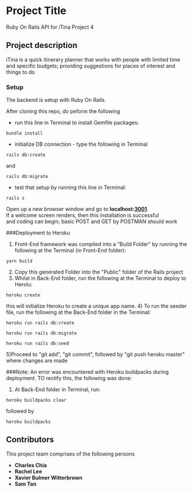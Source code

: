# Project Title
Ruby On Rails API for iTina Project 4

## Project description
iTina is a quick itinerary planner that works with people with limited time and specific budgets; providing suggestions for places of interest and things to do

### Setup
The backend is setup with Ruby On Rails.

After cloning this repo, do peform the following

* run this line in Terminal to install Gemfile packages:

```
bundle install
```

* initialize DB connection - type the following in Terminal
```
rails db:create
```
and
```
rails db:migrate
```
* test that setup by running this line in Terminal:

```
rails s
```

Open up a new browser window and go to **localhost:<u>3001</u>**.  
If a welcome screen renders, then this installation is successful  
and coding can begin; basic POST and GET by POSTMAN should work

###Deployment to Heroku
1) Front-End framework was compiled into a "Build Folder" by running the following at the Terminal (in Front-End folder):
```
yarn build
```
2) Copy this generated Folder into the "Public" folder of the Rails project
3) Whilst in Back-End folder, run the following at the Terminal to deploy to Herolu:
```
heroku create
```
this will initialize Heroku to create a unique app name.
4) To run the seeder file, run the following at the Back-End folder in the Terminal:
```
heroku run rails db:create
```
```
heroku run rails db:migrate
```
```
heroku run rails db:seed
```
5)Proceed to "git add", "git commit", followed by "git push heroku master" where changes are made

###Note:
An error was encountered with Heroku buildpacks during deployment. TO rectify this, the following was done:
1) At Back-End folder in Terminal, run:
```
heroku buildpacks clear
```
followed by
```
heroku buildpacks
```

## Contributors

This project team comprises of the following persons

* **Charles Chia**
* **Rachel Lee**
* **Xavier Bulmer Witterbrown**
* **Sam Tan**

